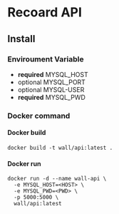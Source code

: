 # Recoard API

## Install

### Enviroument Variable

- **required** MYSQL_HOST 
- optional MYSQL_PORT 
- optional MYSQL-USER 
- **required** MYSQL_PWD

### Docker command

#### Docker build
```shell
docker build -t wall/api:latest .
```

#### Docker run
```shell
docker run -d --name wall-api \
  -e MYSQL_HOST=<HOST> \
  -e MYSQL_PWD=<PWD> \
  -p 5000:5000 \
  wall/api:latest
```
